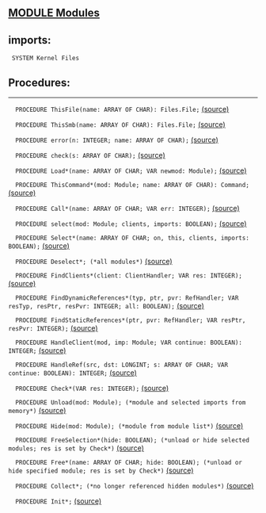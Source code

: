 
## [MODULE Modules](https://github.com/io-core/Modules/blob/main/Modules.Mod)

  ## imports:
` SYSTEM Kernel Files`
## Procedures:
---

`  PROCEDURE ThisFile(name: ARRAY OF CHAR): Files.File;` [(source)](https://github.com/io-core/Modules/blob/main/Modules.Mod#L42)


`  PROCEDURE ThisSmb(name: ARRAY OF CHAR): Files.File;` [(source)](https://github.com/io-core/Modules/blob/main/Modules.Mod#L51)


`  PROCEDURE error(n: INTEGER; name: ARRAY OF CHAR);` [(source)](https://github.com/io-core/Modules/blob/main/Modules.Mod#L60)


`  PROCEDURE check(s: ARRAY OF CHAR);` [(source)](https://github.com/io-core/Modules/blob/main/Modules.Mod#L64)


`  PROCEDURE Load*(name: ARRAY OF CHAR; VAR newmod: Module);` [(source)](https://github.com/io-core/Modules/blob/main/Modules.Mod#L75)


`  PROCEDURE ThisCommand*(mod: Module; name: ARRAY OF CHAR): Command;` [(source)](https://github.com/io-core/Modules/blob/main/Modules.Mod#L256)


`  PROCEDURE Call*(name: ARRAY OF CHAR; VAR err: INTEGER);` [(source)](https://github.com/io-core/Modules/blob/main/Modules.Mod#L276)


`  PROCEDURE select(mod: Module; clients, imports: BOOLEAN);` [(source)](https://github.com/io-core/Modules/blob/main/Modules.Mod#L320)


`  PROCEDURE Select*(name: ARRAY OF CHAR; on, this, clients, imports: BOOLEAN);` [(source)](https://github.com/io-core/Modules/blob/main/Modules.Mod#L340)


`  PROCEDURE Deselect*; (*all modules*)` [(source)](https://github.com/io-core/Modules/blob/main/Modules.Mod#L360)


`  PROCEDURE FindClients*(client: ClientHandler; VAR res: INTEGER);` [(source)](https://github.com/io-core/Modules/blob/main/Modules.Mod#L368)


`  PROCEDURE FindDynamicReferences*(typ, ptr, pvr: RefHandler; VAR resTyp, resPtr, resPvr: INTEGER; all: BOOLEAN);` [(source)](https://github.com/io-core/Modules/blob/main/Modules.Mod#L386)


`  PROCEDURE FindStaticReferences*(ptr, pvr: RefHandler; VAR resPtr, resPvr: INTEGER);` [(source)](https://github.com/io-core/Modules/blob/main/Modules.Mod#L398)


`  PROCEDURE HandleClient(mod, imp: Module; VAR continue: BOOLEAN): INTEGER;` [(source)](https://github.com/io-core/Modules/blob/main/Modules.Mod#L420)


`  PROCEDURE HandleRef(src, dst: LONGINT; s: ARRAY OF CHAR; VAR continue: BOOLEAN): INTEGER;` [(source)](https://github.com/io-core/Modules/blob/main/Modules.Mod#L424)


`  PROCEDURE Check*(VAR res: INTEGER);` [(source)](https://github.com/io-core/Modules/blob/main/Modules.Mod#L434)


`  PROCEDURE Unload(mod: Module); (*module and selected imports from memory*)` [(source)](https://github.com/io-core/Modules/blob/main/Modules.Mod#L458)


`  PROCEDURE Hide(mod: Module); (*module from module list*)` [(source)](https://github.com/io-core/Modules/blob/main/Modules.Mod#L474)


`  PROCEDURE FreeSelection*(hide: BOOLEAN); (*unload or hide selected modules; res is set by Check*)` [(source)](https://github.com/io-core/Modules/blob/main/Modules.Mod#L483)


`  PROCEDURE Free*(name: ARRAY OF CHAR; hide: BOOLEAN); (*unload or hide specified module; res is set by Check*)` [(source)](https://github.com/io-core/Modules/blob/main/Modules.Mod#L501)


`  PROCEDURE Collect*; (*no longer referenced hidden modules*)` [(source)](https://github.com/io-core/Modules/blob/main/Modules.Mod#L515)


`  PROCEDURE Init*;` [(source)](https://github.com/io-core/Modules/blob/main/Modules.Mod#L575)

